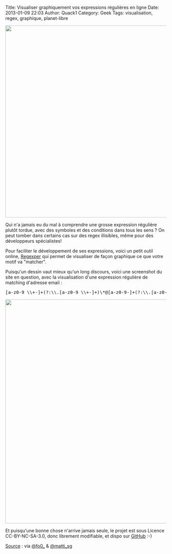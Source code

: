 Title: Visualiser graphiquement vos expressions régulières en ligne
Date: 2013-01-09 22:03
Author: Quack1
Category: Geek
Tags: visualisation, regex, graphique, planet-libre

<div align=center><img src="static/upload/i_know_regex.png" width="600" align=center /></div>

Qui n'a jamais eu du mal à comprendre une grosse expression régulière plutôt tordue, avec des symboles et des conditions dans tous les sens ? On peut tomber dans certains cas sur des regex illisibles, même pour des développeurs spécialistes!

Pour faciliter le développement de ses expressions, voici un petit outil online, [Regexper](http://www.regexper.com/) qui permet de visualiser de façon graphique ce que votre motif va "matcher". 

Puisqu'un dessin vaut mieux qu'un long discours, voici une screenshot du site en question, avec la visualisation d'une expression régulière de matching d'adresse email : 
<pre>
[a-z0-9_\\+-]+(?:\\.[a-z0-9_\\+-]+)\*@[a-z0-9-]+(?:\\.[a-z0-9-]+)\*\\.(?:[a-z]{2,4})
</pre>

<div align=center><a href="static/upload/regexper.png"><img src="static/upload/regexper.png" width="700" align="center" /></a></div> 

Et puisqu'une bonne chose n'arrive jamais seule, le projet est sous Licence CC-BY-NC-SA-3.0, donc librement modifiable, et dispo sur [GitHub](https://github.com/javallone/regexper) :-)

[Source](https://twitter.com/matti_sg/status/288758421136764928 "Source sur twitter") : via [@fo0_](https://twitter.com/fo0_) & [@matti_sg](https://twitter.com/matti_sg/status/288758421136764928)

